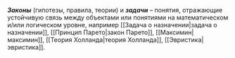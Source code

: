 ***Законы*** (гипотезы, правила, теории) и ***задачи*** – понятия, отражающие устойчивую связь между объектами или понятиями на математическом и/или логическом уровне, например [[Задача о назначении|задача о назначении]], [[Принцип Парето|закон Парето]], [[Максимин|максимин]], [[Теория Холланда|теория Холланда]], [[Эвристика|эвристика]].